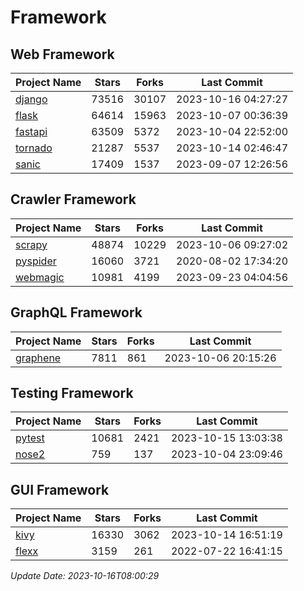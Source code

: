 # Framework

## Web Framework
| Project Name | Stars | Forks | Last Commit |
| ------------ | ----- | ----- | ----------- |
| [django](https://github.com/django/django) | 73516 | 30107 | 2023-10-16 04:27:27 |
| [flask](https://github.com/pallets/flask) | 64614 | 15963 | 2023-10-07 00:36:39 |
| [fastapi](https://github.com/tiangolo/fastapi) | 63509 | 5372 | 2023-10-04 22:52:00 |
| [tornado](https://github.com/tornadoweb/tornado) | 21287 | 5537 | 2023-10-14 02:46:47 |
| [sanic](https://github.com/sanic-org/sanic) | 17409 | 1537 | 2023-09-07 12:26:56 |

## Crawler Framework
| Project Name | Stars | Forks | Last Commit |
| ------------ | ----- | ----- | ----------- |
| [scrapy](https://github.com/scrapy/scrapy) | 48874 | 10229 | 2023-10-06 09:27:02 |
| [pyspider](https://github.com/binux/pyspider) | 16060 | 3721 | 2020-08-02 17:34:20 |
| [webmagic](https://github.com/code4craft/webmagic) | 10981 | 4199 | 2023-09-23 04:04:56 |

## GraphQL Framework
| Project Name | Stars | Forks | Last Commit |
| ------------ | ----- | ----- | ----------- |
| [graphene](https://github.com/graphql-python/graphene) | 7811 | 861 | 2023-10-06 20:15:26 |

## Testing Framework
| Project Name | Stars | Forks | Last Commit |
| ------------ | ----- | ----- | ----------- |
| [pytest](https://github.com/pytest-dev/pytest) | 10681 | 2421 | 2023-10-15 13:03:38 |
| [nose2](https://github.com/nose-devs/nose2) | 759 | 137 | 2023-10-04 23:09:46 |

## GUI Framework
| Project Name | Stars | Forks | Last Commit |
| ------------ | ----- | ----- | ----------- |
| [kivy](https://github.com/kivy/kivy) | 16330 | 3062 | 2023-10-14 16:51:19 |
| [flexx](https://github.com/flexxui/flexx) | 3159 | 261 | 2022-07-22 16:41:15 |

*Update Date: 2023-10-16T08:00:29*